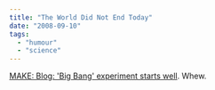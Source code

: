 ```yaml
---
title: "The World Did Not End Today"
date: "2008-09-10"
tags: 
  - "humour"
  - "science"
---
```


[MAKE: Blog: 'Big Bang' experiment starts well](http://blog.makezine.com/archive/2008/09/big_bang_experiment_start.html?CMP=OTC-0D6B48984890). Whew.

